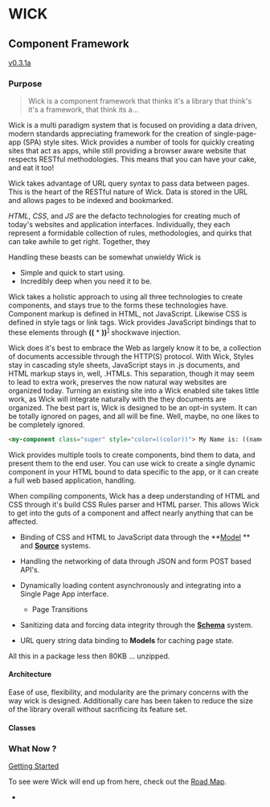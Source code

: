 # WICK
## Component Framework
[v0.3.1a](./roadmap.md/#v031a-current-component-routing)

### Purpose

> Wick is a component framework that thinks it's a library that think's it's a framework, that think its a...

Wick is a multi paradigm system that is focused on providing a data driven, modern standards appreciating framework for the creation of single-page-app (SPA) style sites. Wick provides a number of tools for quickly creating sites that act as apps, while still providing a browser aware website that respects RESTful methodologies. This means that you can have your cake, and eat it too!

Wick takes advantage of URL query syntax to pass data between pages. This is the heart of the RESTful nature of Wick. Data is stored in the URL and allows pages to be indexed and bookmarked.

*HTML*, *CSS*, and *JS* are the defacto technologies for creating much of today's websites and application interfaces. Individually, they each represent a formidable collection of rules, methodologies, and quirks that can take awhile to get right. Together, they

Handling these beasts can be somewhat unwieldy
Wick is
- Simple and quick to start using.
- Incredibly deep when you need it to be.

Wick takes a holistic approach to using all three technologies to create components, and stays true to the forms these technologies have. Component markup is defined in HTML, not JavaScript. Likewise CSS is defined in style tags or link tags. Wick provides JavaScript bindings that to these elements through **((** * **))**<sup>[1]()</sup> shockwave injection.

Wick does it's best to embrace the Web as largely know it to be, a collection of documents accessible through the HTTP(S) protocol. With Wick, Styles stay in cascading style sheets, JavaScript stays in .js documents, and HTML markup stays in, well, .HTMLs. This separation, though it may seem to lead to extra work, preserves the now natural way websites are organized today. Turning an existing site into a Wick enabled site takes little work, as Wick will integrate naturally with the they documents are organized. The best part is, Wick is designed to be an opt-in system. It can be totally ignored on pages, and all will be fine. Well, maybe, no one likes to be completely ignored.

```html
<my-component class="super" style="color=((color))"> My Name is: ((name))</my-component>
```

Wick provides multiple tools to create components, bind them to data, and present them to the end user. You can use wick to create a single dynamic component in your HTML bound to data specific to the app, or it can create a full web based application, handling.

When compiling components, Wick has a deep understanding of HTML and CSS through it's build CSS Rules parser and HTML parser. This allows Wick to get into the guts of a component and affect nearly anything that can be affected.


- Binding of CSS and HTML to JavaScript data through the **[Model](./sources/model) ** and **[Source]()** systems.



- Handling the networking of data through JSON and form POST  based API's.
- Dynamically loading content asynchronously and integrating into a Single Page App interface.

  - Page Transitions

- Sanitizing data and forcing data integrity through the **[Schema](./source/schemas)** system.

- URL query string data binding to **Models** for caching page state.

All this in a package less then 80KB ... unzipped.

#### Architecture

Ease of use, flexibility, and modularity are the primary concerns with the way wick is designed. Additionally care has been taken to reduce the size of the library overall without sacrificing its feature set.  

#### Classes




### What Now ?

[Getting Started]()

To see were Wick will end up from here, check out the [Road Map]().

-
